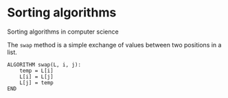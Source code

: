 # Sorting algorithms
Sorting algorithms in computer science

The `swap` method is a simple exchange of values between two positions in a list.
```
ALGORITHM swap(L, i, j):
    temp = L[i]
    L[i] = L[j]
    L[j] = temp
END
```
